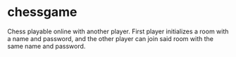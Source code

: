 # chessgame

Chess playable online with another player. First player initializes a room with a name and password, and the other player can join said room with the same name and password.
